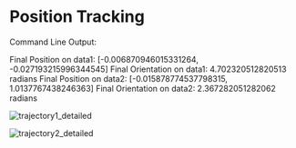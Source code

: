 # Position Tracking
Command Line Output:

Final Position on data1: [-0.006870946015331264, -0.027193215996344545]
Final Orientation on data1: 4.702320512820513 radians
Final Position on data2: [-0.015878774537798315, 1.0137767438246363]
Final Orientation on data2: 2.367282051282062 radians

![trajectory1_detailed](https://github.com/ajilataN/IntroductionToRobotics/assets/94647330/9ecba899-18ce-4fe4-bb13-4e1da29f54b2)

![trajectory2_detailed](https://github.com/ajilataN/IntroductionToRobotics/assets/94647330/f6c8e2d4-e516-4232-9758-d094d28abd5e)
